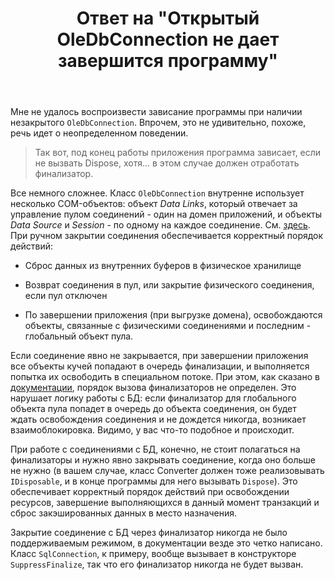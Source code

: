 ﻿---
title: "Ответ на \"Открытый OleDbConnection не дает завершится программу\""
se.owner.user_id: 240512
se.owner.display_name: "MSDN.WhiteKnight"
se.owner.link: "https://ru.stackoverflow.com/users/240512/msdn-whiteknight"
se.answer_id: 797408
se.question_id: 796861
se.post_type: answer
se.score: 0
se.is_accepted: False
---
<p>Мне не удалось воспроизвести зависание программы при наличии незакрытого <code>OleDbConnection</code>. Впрочем, это не удивительно, похоже, речь идет о неопределенном поведении.</p>

<blockquote>
  <p>Так вот, под конец работы приложения программа зависает, если не вызвать Dispose, хотя... в этом случае должен отработать финализатор.</p>
</blockquote>

<p>Все немного сложнее. Класс <code>OleDbConnection</code> внутренне использует несколько COM-объектов: объект <em>Data Links</em>, который отвечает за управление пулом соединений - один на домен приложений, и объекты <em>Data Source</em> и <em>Session</em> - по одному на каждое соединение. См. <a href="https://referencesource.microsoft.com/#System.Data/System/Data/OleDb/OleDbWrapper.cs,9b3ba9571a56b8f6" rel="nofollow noreferrer">здесь</a>. При ручном закрытии соединения обеспечивается корректный порядок действий:</p>

<ul>
<li><p>Сброс данных из внутренних буферов в физическое хранилище</p></li>
<li><p>Возврат соединения в пул, или закрытие физического соединения, если пул отключен</p></li>
<li><p>По завершении приложения (при выгрузке домена), освобождаются объекты, связанные с физическими соединениями и последним - глобальный объект пула.</p></li>
</ul>

<p>Если соединение явно не закрывается, при завершении приложения все объекты кучей попадают в очередь финализации, и выполняется попытка их освободить в специальном потоке. При этом, как сказано в <a href="https://msdn.microsoft.com/en-us/library/system.object.finalize%28v=vs.110%29.aspx?f=255&amp;MSPPError=-2147217396" rel="nofollow noreferrer">документации</a>, порядок вызова финализаторов не определен. Это нарушает логику работы с БД: если финализатор для глобального объекта пула попадет в очередь до объекта соединения, он будет ждать освобождения соединения и не дождется никогда, возникает взаимоблокировка. Видимо, у вас что-то подобное и происходит. </p>

<p>При работе с соединениями с БД, конечно, не стоит полагаться на финализаторы и нужно явно закрывать соединение, когда оно больше не нужно (в вашем случае, класс Converter должен тоже реализовывать <code>IDisposable</code>, и в конце программы для него вызывать <code>Dispose</code>). Это обеспечивает  корректный порядок действий при освобождении ресурсов, завершение выполняющихся в данный момент транзакций и сброс закэшированных данных в место назначения. </p>

<p>Закрытие соединение с БД через финализатор никогда не было поддерживаемым режимом, в документации везде это четко написано. Класс <code>SqlConnection</code>, к примеру, вообще вызывает в конструкторе <code>SuppressFinalize</code>, так что его финализатор никогда не будет вызван. </p>
